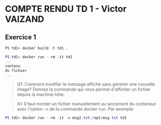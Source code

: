 # COMPTE RENDU TD 1 - Victor VAIZAND

## Exercice 1

```powershell
PS td1> docker build -t td1 .
```

```powershell
PS td1> docker run --rm -it td1
...
contenu
du fichier
...
```

> Q1: Comment modifier le message affiché sans générer une nouvelle image? Donnez la commande qui vous permet d'afficher un fichier depuis la machine hôte.

> A1: Il faut monter un fichier manuellement au lancement du conteneur avec l'option -v de la commande docker run. Par exemple:
```powershell
PS td1> docker run --rm -it -v msg2.txt:/opt/msg.txt td1